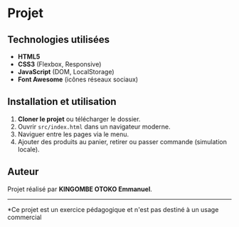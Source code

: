 # Projet

## Technologies utilisées

- **HTML5**  
- **CSS3** (Flexbox, Responsive)
- **JavaScript** (DOM, LocalStorage)
- **Font Awesome** (icônes réseaux sociaux)

## Installation et utilisation

1. **Cloner le projet** ou télécharger le dossier.
2. Ouvrir `src/index.html` dans un navigateur moderne.
3. Naviguer entre les pages via le menu.
4. Ajouter des produits au panier, retirer ou passer commande (simulation locale).

## Auteur

Projet réalisé par **KINGOMBE OTOKO Emmanuel**.

---

*Ce projet est un exercice pédagogique et n'est pas destiné à un usage commercial

